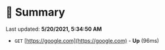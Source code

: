 # 📖 Summary
Last updated: **5/20/2021, 5:34:50 AM**

- `GET` [https://google.com](https://google.com) - **Up** (96ms)

